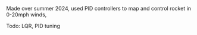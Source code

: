 Made over summer 2024, used PID controllers to map and control rocket in 0-20mph winds,

Todo:
LQR, PID tuning
